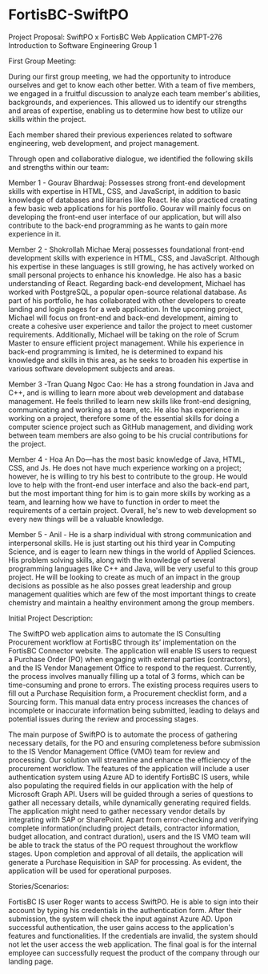 # FortisBC-SwiftPO
Project Proposal: SwiftPO x FortisBC Web Application
CMPT-276 Introduction to Software Engineering
Group 1



First Group Meeting:

During our first group meeting, we had the opportunity to introduce ourselves and get to know each other better. With a team of five members, we engaged in a fruitful discussion to analyze each team member's abilities, backgrounds, and experiences. This allowed us to identify our strengths and areas of expertise, enabling us to determine how best to utilize our skills within the project.

Each member shared their previous experiences related to software engineering, web development, and project management.

Through open and collaborative dialogue, we identified the following skills and strengths within our team:

Member 1 - Gourav Bhardwaj: Possesses strong front-end development skills with expertise in HTML, CSS, and JavaScript, in addition to basic knowledge of databases and libraries like React. He also practiced creating a few basic web applications for his portfolio. Gourav will mainly focus on developing the front-end user interface of our application, but will also contribute to the back-end programming as he wants to gain more experience in it.

Member 2 -  Shokrollah Michae Meraj possesses foundational front-end development skills with experience in HTML, CSS, and JavaScript. Although his expertise in these languages is still growing, he has actively worked on small personal projects to enhance his knowledge. He also has a basic understanding of React. Regarding back-end development, Michael has worked with PostgreSQL, a popular open-source relational database. As part of his portfolio, he has collaborated with other developers to create landing and login pages for a web application. In the upcoming project, Michael will focus on front-end and back-end development, aiming to create a cohesive user experience and tailor the project to meet customer requirements. Additionally, Michael will be taking on the role of Scrum Master to ensure efficient project management. While his experience in back-end programming is limited, he is determined to expand his knowledge and skills in this area, as he seeks to broaden his expertise in various software development subjects and areas.

Member 3 -Tran Quang Ngoc Cao: He has a strong foundation in Java and C++, and is willing to learn more about web development and database management. He feels thrilled to learn new skills like front-end designing, communicating and working as a team, etc. He also has experience in working on a project, therefore some of the essential skills for doing a computer science project such as GitHub management, and dividing work between team members are also going to be his crucial contributions for the project.




Member 4 - Hoa An Do—has the most basic knowledge of Java, HTML, CSS, and Js. He does not have much experience working on a project; however, he is willing to try his best to contribute to the group. He would love to help with the front-end user interface and also the back-end part, but the most important thing for him is to gain more skills by working as a team, and learning how we have to function in order to meet the requirements of a certain project. Overall, he's new to web development so every new things will be a valuable knowledge.


Member 5 - Anil - He is a sharp individual with strong communication 
and interpersonal skills. He is just starting out his third year in 
Computing Science, and is eager to learn new things in the world of Applied Sciences. His problem solving skills, along with the knowledge of several programming languages like C++ and Java, will be very useful to this group project. He will be looking to create as much of an impact in the group decisions as possible as he also posses great leadership and group management qualities which are few of the most important things to create chemistry and maintain a healthy environment among the group members. 

Initial Project Description:

The SwiftPO web application aims to automate the IS Consulting 
Procurement workflow at FortisBC through its’ implementation on the FortisBC Connector website.
The application will enable IS users to request a Purchase Order (PO) when engaging with external parties (contractors), and the IS Vendor Management Office to respond to the request. Currently, the process involves manually filling up a total of 3 forms, which can be time-consuming and prone to errors. The existing process requires users to fill out a Purchase Requisition form, a Procurement checklist form, and a Sourcing form. This manual data entry process increases the chances of incomplete or inaccurate information being submitted, leading to delays and potential issues during the review and processing stages.

The main purpose of SwiftPO is to automate the process of gathering necessary details, for the PO and ensuring completeness before submission to the IS Vendor Management Office (VMO) team for review and processing. Our solution will streamline and enhance the efficiency of the procurement workflow. The features of the application will include a user authentication system using Azure AD to identify FortisBC IS users, while also populating the required fields in our application with the help of Microsoft Graph API. Users will be guided through a series of questions to gather all necessary details, while dynamically generating required fields. The application might need to gather necessary vendor details by integrating with SAP or SharePoint. Apart from error-checking and verifying complete information(including project details, contractor information, budget allocation, and contract duration), users and the IS VMO team will be able to track the status of the PO request throughout the workflow stages. Upon completion and approval of all details, the application will generate a Purchase Requisition in SAP for processing. As evident, the application will be used for operational purposes.

Stories/Scenarios:

FortisBC IS user Roger wants to access SwiftPO. He is able to sign into their account by typing his credentials in the authentication form. After their submission, the system will check the input against Azure AD. Upon successful authentication, the user gains access to the application's features and functionalities. If the credentials are invalid, the system should not let the user access the web application. The final goal is for the internal employee can successfully request the product of the company through our landing page.

